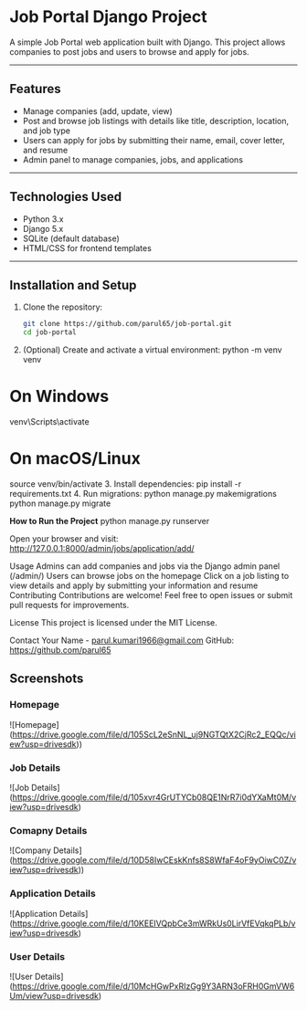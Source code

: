 # Job Portal Django Project

A simple Job Portal web application built with Django. This project allows companies to post jobs and users to browse and apply for jobs.

---

## Features

- Manage companies (add, update, view)
- Post and browse job listings with details like title, description, location, and job type
- Users can apply for jobs by submitting their name, email, cover letter, and resume
- Admin panel to manage companies, jobs, and applications

---

## Technologies Used

- Python 3.x
- Django 5.x
- SQLite (default database)
- HTML/CSS for frontend templates

---

## Installation and Setup

1. Clone the repository:
   ```bash
   git clone https://github.com/parul65/job-portal.git
   cd job-portal
2. (Optional) Create and activate a virtual environment:
   python -m venv venv
# On Windows
venv\Scripts\activate
# On macOS/Linux
source venv/bin/activate
3. Install dependencies:
pip install -r requirements.txt
4. Run migrations:
python manage.py makemigrations
python manage.py migrate

**How to Run the Project**
python manage.py runserver

Open your browser and visit:
http://127.0.0.1:8000/admin/jobs/application/add/

Usage
Admins can add companies and jobs via the Django admin panel (/admin/)
Users can browse jobs on the homepage
Click on a job listing to view details and apply by submitting your information and resume
Contributing
Contributions are welcome! Feel free to open issues or submit pull requests for improvements.

License
This project is licensed under the MIT License.

Contact
Your Name - parul.kumari1966@gmail.com
GitHub: https://github.com/parul65

## Screenshots

### Homepage  
![Homepage] (https://drive.google.com/file/d/105ScL2eSnNL_uj9NGTQtX2CjRc2_EQQc/view?usp=drivesdk))

### Job Details  
![Job Details] (https://drive.google.com/file/d/105xvr4GrUTYCb08QE1NrR7i0dYXaMt0M/view?usp=drivesdk)

### Comapny Details 
![Company Details] (https://drive.google.com/file/d/10D58IwCEskKnfs8S8WfaF4oF9yOiwC0Z/view?usp=drivesdk))

### Application Details
![Application Details] (https://drive.google.com/file/d/10KEEIVQpbCe3mWRkUs0LirVfEVqkqPLb/view?usp=drivesdk)

### User Details
![User Details] (https://drive.google.com/file/d/10McHGwPxRIzGg9Y3ARN3oFRH0GmVW6Um/view?usp=drivesdk)


